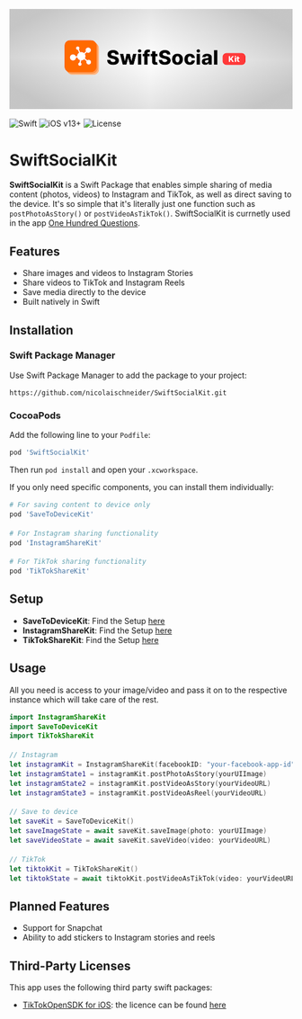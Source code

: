 <p align="center">
    <img src="swift_social_kit_theme.png" width="1000" alt="SwiftSocialKit"/>
</p>

![Swift](https://img.shields.io/badge/Swift-6.1-orange) 
![iOS v13+](https://img.shields.io/badge/iOS-v13+-blue)
![License](https://img.shields.io/badge/License-MIT-green)

# SwiftSocialKit

**SwiftSocialKit** is a Swift Package that enables simple sharing of media content (photos, videos) to Instagram and TikTok, as well as direct saving to the device. It's so simple that it's literally just one function such as `postPhotoAsStory()` or `postVideoAsTikTok()`. SwiftSocialKit is currnetly used in the app [One Hundred Questions](https://100questions.club).

## Features

- Share images and videos to Instagram Stories  
- Share videos to TikTok and Instagram Reels  
- Save media directly to the device  
- Built natively in Swift  

## Installation

### Swift Package Manager

Use Swift Package Manager to add the package to your project:
```text
https://github.com/nicolaischneider/SwiftSocialKit.git
```

### CocoaPods

Add the following line to your `Podfile`:
```ruby
pod 'SwiftSocialKit'
```

Then run `pod install` and open your `.xcworkspace`.

If you only need specific components, you can install them individually:

```ruby
# For saving content to device only
pod 'SaveToDeviceKit'

# For Instagram sharing functionality
pod 'InstagramShareKit'

# For TikTok sharing functionality
pod 'TikTokShareKit'
```

## Setup

* **SaveToDeviceKit**: Find the Setup [here](Sources/SaveToDeviceKit/SETUP.md)
* **InstagramShareKit**: Find the Setup [here](Sources/InstagramShareKit/SETUP.md)
* **TikTokShareKit**: Find the Setup [here](Sources/TikTokShareKit/SETUP.md)

## Usage

All you need is access to your image/video and pass it on to the respective instance which will take care of the rest.

```swift
import InstagramShareKit
import SaveToDeviceKit
import TikTokShareKit

// Instagram
let instagramKit = InstagramShareKit(facebookID: "your-facebook-app-id")
let instagramState1 = instagramKit.postPhotoAsStory(yourUIImage)
let instagramState2 = instagramKit.postVideoAsStory(yourVideoURL)
let instagramState3 = instagramKit.postVideoAsReel(yourVideoURL)

// Save to device
let saveKit = SaveToDeviceKit()
let saveImageState = await saveKit.saveImage(photo: yourUIImage)
let saveVideoState = await saveKit.saveVideo(video: yourVideoURL)

// TikTok
let tiktokKit = TikTokShareKit()
let tiktokState = await tiktokKit.postVideoAsTikTok(video: yourVideoURL, redriectURI: "your-redirect-uri")
```

## Planned Features

- Support for Snapchat  
- Ability to add stickers to Instagram stories and reels  

## Third-Party Licenses

This app uses the following third party swift packages:
* [TikTokOpenSDK for iOS](https://chatgpt.com/c/681152ed-4d04-800d-acc0-4abcded16769): the licence can be found [here](ThirdPartyLicenses/TikTokOpenSDKLicense.md)
